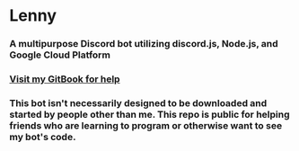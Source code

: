 # Lenny
### A multipurpose Discord bot utilizing discord.js, Node.js, and Google Cloud Platform

### [Visit my GitBook for help](https://jkl2k2.gitbook.io/lenny/)

### This bot isn't necessarily designed to be downloaded and started by people other than me. This repo is public for helping friends who are learning to program or otherwise want to see my bot's code.
